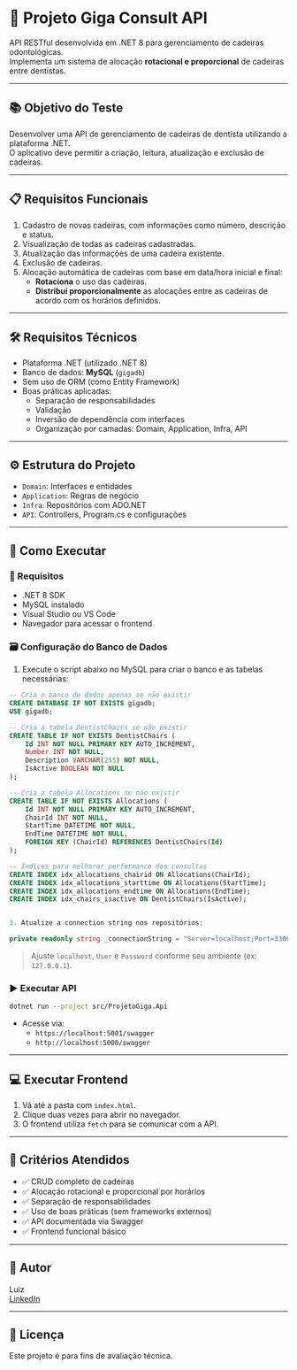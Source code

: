 
# 🦷 Projeto Giga Consult API

API RESTful desenvolvida em .NET 8 para gerenciamento de cadeiras odontológicas.  
Implementa um sistema de alocação **rotacional e proporcional** de cadeiras entre dentistas.

---

## 📚 Objetivo do Teste

Desenvolver uma API de gerenciamento de cadeiras de dentista utilizando a plataforma .NET.  
O aplicativo deve permitir a criação, leitura, atualização e exclusão de cadeiras.

---

## 📋 Requisitos Funcionais

1. Cadastro de novas cadeiras, com informações como número, descrição e status.
2. Visualização de todas as cadeiras cadastradas.
3. Atualização das informações de uma cadeira existente.
4. Exclusão de cadeiras.
5. Alocação automática de cadeiras com base em data/hora inicial e final:
   - **Rotaciona** o uso das cadeiras.
   - **Distribui proporcionalmente** as alocações entre as cadeiras de acordo com os horários definidos.

---

## 🛠️ Requisitos Técnicos

- Plataforma .NET (utilizado .NET 8)
- Banco de dados: **MySQL** (`gigadb`)
- Sem uso de ORM (como Entity Framework)
- Boas práticas aplicadas:
  - Separação de responsabilidades
  - Validação
  - Inversão de dependência com interfaces
  - Organização por camadas: Domain, Application, Infra, API

---

## ⚙️ Estrutura do Projeto

- `Domain`: Interfaces e entidades
- `Application`: Regras de negócio
- `Infra`: Repositórios com ADO.NET
- `API`: Controllers, Program.cs e configurações

---

## 🚀 Como Executar

### 🔧 Requisitos

- .NET 8 SDK
- MySQL instalado
- Visual Studio ou VS Code
- Navegador para acessar o frontend

### 🗃️ Configuração do Banco de Dados

1. Execute o script abaixo no MySQL para criar o banco e as tabelas necessárias:

```sql
-- Cria o banco de dados apenas se não existir
CREATE DATABASE IF NOT EXISTS gigadb;
USE gigadb;

-- Cria a tabela DentistChairs se não existir
CREATE TABLE IF NOT EXISTS DentistChairs (
    Id INT NOT NULL PRIMARY KEY AUTO_INCREMENT,
    Number INT NOT NULL,
    Description VARCHAR(255) NOT NULL,
    IsActive BOOLEAN NOT NULL
);

-- Cria a tabela Allocations se não existir
CREATE TABLE IF NOT EXISTS Allocations (
    Id INT NOT NULL PRIMARY KEY AUTO_INCREMENT,
    ChairId INT NOT NULL,
    StartTime DATETIME NOT NULL,
    EndTime DATETIME NOT NULL,
    FOREIGN KEY (ChairId) REFERENCES DentistChairs(Id)
);

-- Índices para melhorar performance das consultas
CREATE INDEX idx_allocations_chairid ON Allocations(ChairId);
CREATE INDEX idx_allocations_starttime ON Allocations(StartTime);
CREATE INDEX idx_allocations_endtime ON Allocations(EndTime);
CREATE INDEX idx_chairs_isactive ON DentistChairs(IsActive);


3. Atualize a connection string nos repositórios:
```

```csharp
private readonly string _connectionString = "Server=localhost;Port=3306;Database=gigadb;User=root;Password=senha;";
```

> Ajuste `localhost`, `User` e `Password` conforme seu ambiente (ex: `127.0.0.1`).

### ▶️ Executar API

```bash
dotnet run --project src/ProjetoGiga.Api
```

- Acesse via:
  - `https://localhost:5001/swagger`
  - `http://localhost:5000/swagger`

---

## 💻 Executar Frontend

1. Vá até a pasta com `index.html`.
2. Clique duas vezes para abrir no navegador.
3. O frontend utiliza `fetch` para se comunicar com a API.

---

## 🧪 Critérios Atendidos

- ✅ CRUD completo de cadeiras
- ✅ Alocação rotacional e proporcional por horários
- ✅ Separação de responsabilidades
- ✅ Uso de boas práticas (sem frameworks externos)
- ✅ API documentada via Swagger
- ✅ Frontend funcional básico

---

## 👤 Autor

Luiz  
[LinkedIn](https://www.linkedin.com/in/luiz-messias)  

---

## 📄 Licença

Este projeto é para fins de avaliação técnica.